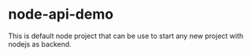 # node-api-demo
This is default node project that can be use to start any new project with nodejs as backend.
